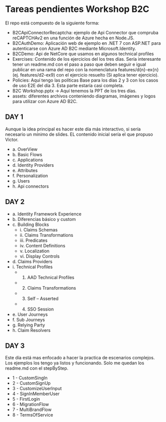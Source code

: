 # Tareas pendientes Workshop B2C

El repo está compuesto de la siguiente forma:

 - B2CApiConnectorRecaptcha: ejemplo de Api Connector que compruba reCAPTCHAv2 en una función de Azure hecha en Node.JS.
 - B2CAuthDemo: Aplicación web de ejemplo en .NET 7 con ASP.NET para autenticarse con Azure AD B2C mediante Microsoft.Identity.
 - B2CDemo: Api de NetCore que usamos en algunos technical profiles
 - Exercises: Contenido de los ejercicios del los tres días. Sería interesante tener un readme.md con el paso a paso que deben seguir e igual publicar en una rama del repo con la nomenclatura features/d{n}-ex{n} (ej. features/d2-ex9) con el ejercicio resuelto (Si aplica tener ejercicio).
 - Policies: Aquí tengo las políticas Base para los días 2 y 3 con los casos de uso E2E del día 3. Esta parte estaría casi completa.
 - B2C Workshop.pptx -> Aquí tenemos la PPT de los tres días.
 - assets: diferentes archivos conteniendo diagramas, imágenes y logos para utilizar con Azure AD B2C.


## DAY 1

Aunque la idea principal es hacer este día más interactivo, si sería necesario un mínimo de slides. EL contenido inicial sería el que propuso Victor.

- a.	OverView
- b.	Basic Flows
- c.	Applications
- d.	Identity Providers
- e.	Attributes
- f.	Personalization
- g.	Users
- h.	Api connectors


## DAY 2

- a.	Identity Framework Experience
- b.	Diferencias básico y custom
- c.	Building Blocks
    - i.	Claims Schemas
    - ii.	Claims Transformations
    - iii.	Predicates
    - iv.	Content Definitions
    - v.	Localization
    - vi.	Display Controls
- d.	Claims Providers
- i.	Technical Profiles
    - 1.	AAD Technical Profiles
    - 2.	Claims Transformations
    - 3.	Self – Asserted
    - 4.	SSO Session
- e.	User Journeys
- f.	Sub Journeys
- g.	Relying Party
- h.	Claim Resolvers


## DAY 3

Este día está mas enfocado a hacer la practica de escenarios complejos. Los ejemplos los tengo ya listos y funcionando. Solo me quedan los readme.md con el stepByStep.

- 1 - CustomSingIn
- 2 - CustomSignUp
- 3 - CustomizeUserInput
- 4 - SignInMemberUser
- 5 - FirstLogin
- 6 - MigrationFlow
- 7 - MultiBrandFlow
- 8 - TermsOfService
